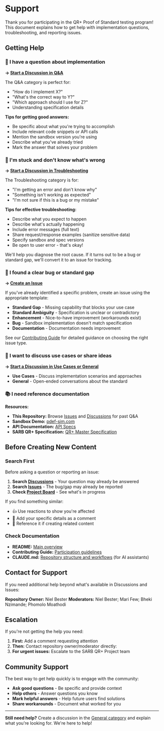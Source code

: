 # Support

Thank you for participating in the QR+ Proof of Standard testing program! This document explains how to get help with implementation questions, troubleshooting, and reporting issues.

## Getting Help

### 🤔 I have a question about implementation

**→ [Start a Discussion in Q&A](../../discussions/new?category=q-a)**

The Q&A category is perfect for:

- "How do I implement X?"
- "What's the correct way to Y?"
- "Which approach should I use for Z?"
- Understanding specification details

**Tips for getting good answers:**

- Be specific about what you're trying to accomplish
- Include relevant code snippets or API calls
- Mention the sandbox version you're using
- Describe what you've already tried
- Mark the answer that solves your problem

### 🚨 I'm stuck and don't know what's wrong

**→ [Start a Discussion in Troubleshooting](../../discussions/new?category=troubleshooting)**

The Troubleshooting category is for:

- "I'm getting an error and don't know why"
- "Something isn't working as expected"
- "I'm not sure if this is a bug or my mistake"

**Tips for effective troubleshooting:**

- Describe what you expect to happen
- Describe what's actually happening
- Include error messages (full text)
- Share request/response examples (sanitize sensitive data)
- Specify sandbox and spec versions
- Be open to user error - that's okay!

We'll help you diagnose the root cause. If it turns out to be a bug or standard gap, we'll convert it to an issue for tracking.

### 🐛 I found a clear bug or standard gap

**→ [Create an Issue](../../issues/new/choose)**

If you've already identified a specific problem, create an issue using the appropriate template:

- **Standard Gap** - Missing capability that blocks your use case
- **Standard Ambiguity** - Specification is unclear or contradictory
- **Enhancement** - Nice-to-have improvement (workarounds exist)
- **Bug** - Sandbox implementation doesn't match specification
- **Documentation** - Documentation needs improvement

See our [Contributing Guide](CONTRIBUTING.md) for detailed guidance on choosing the right issue type.

### 💬 I want to discuss use cases or share ideas

**→ [Start a Discussion in Use Cases or General](../../discussions)**

- **Use Cases** - Discuss implementation scenarios and approaches
- **General** - Open-ended conversations about the standard

### 📚 I need reference documentation

**Resources:**

- **This Repository:** Browse [Issues](../../issues) and [Discussions](../../discussions) for past Q&A
- **Sandbox Demo:** [pdef-sim.com](https://pdef-sim.com/h)
- **API Documentation:** [API Specs](https://pdef-sim.com/h?menu=doc-registry)
- **SARB QR+ Specification:** [QR+ Master Specification](https://pdef-sim.com/h?menu=doc-qr-plus-master)

## Before Creating New Content

### Search First

Before asking a question or reporting an issue:

1. **Search [Discussions](../../discussions)** - Your question may already be answered
2. **Search [Issues](../../issues)** - The bug/gap may already be reported
3. **Check [Project Board](../../projects)** - See what's in progress

If you find something similar:

- 👍 Use reactions to show you're affected
- 💬 Add your specific details as a comment
- 🔗 Reference it if creating related content

### Check Documentation

- **README:** [Main overview](README.md)
- **Contributing Guide:** [Participation guidelines](CONTRIBUTING.md)
- **CLAUDE.md:** [Repository structure and workflows](CLAUDE.md) (for AI assistants)

## Contact for Support

If you need additional help beyond what's available in Discussions and Issues:

**Repository Owner:** Niel Bester
**Moderators:** Niel Bester; Mari Few; Bheki Nzimande; Phomolo Moathodi

## Escalation

If you're not getting the help you need:

1. **First:** Add a comment requesting attention
2. **Then:** Contact repository owner/moderator directly:
3. **For urgent issues:** Escalate to the SARB QR+ Project team

## Community Support

The best way to get help quickly is to engage with the community:

- **Ask good questions** - Be specific and provide context
- **Help others** - Answer questions you know
- **Mark helpful answers** - Help future users find solutions
- **Share workarounds** - Document what worked for you

---

**Still need help?** Create a discussion in the [General category](../../discussions/new?category=general) and explain what you're looking for. We're here to help!
